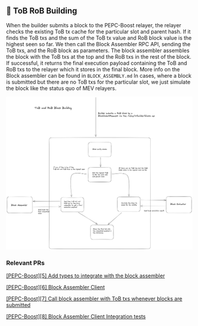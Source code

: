 ## 📝 ToB RoB Building

When the builder submits a block to the PEPC-Boost relayer, the relayer checks the existing ToB tx cache for the particular slot and parent hash. If it finds the ToB txs and the sum of the ToB tx value and RoB block value is the highest seen so far. We then call the Block Assembler RPC API, sending the ToB txs, and the RoB block as parameters. The block assembler assembles the block with the ToB txs at the top and the RoB txs in the rest of the block. If successful, it returns the final execution payload containing the ToB and RoB txs to the relayer which it stores in the final block.
More info on the Block assembler can be found in `BLOCK_ASSEMBLY.md`
In cases, where a block is submitted but there are no ToB txs for the particular slot, we just simulate the block like the status quo of MEV relayers.

![Relayer Block building](https://raw.githubusercontent.com/bharath-123/pepc-boost-docs/main/diagrams/TobRobBlockBuilding.png)

### Relevant PRs

[[PEPC-Boost][5] Add types to integrate with the block assembler](https://github.com/bharath-123/pepc-boost-relay/pull/8)

[[PEPC-Boost][6] Block Assembler Client](https://github.com/bharath-123/pepc-boost-relay/pull/9)

[[PEPC-Boost][7] Call block assembler with ToB txs whenever blocks are submitted](https://github.com/bharath-123/pepc-boost-relay/pull/10)

[[PEPC-Boost][8] Block Assembler Client Integration tests](https://github.com/bharath-123/pepc-boost-relay/pull/11)